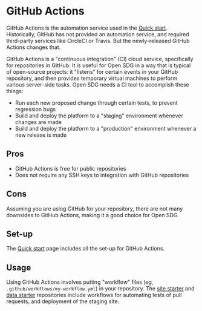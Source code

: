 <h1>GitHub Actions</h1>

GitHub Actions is the automation service used in the [Quick start](../quick-start.md). Historically, GitHub has not provided an automation service, and required third-party services like CircleCI or Travis. But the newly-released GitHub Actions changes that.

GitHub Actions is a "continuous integration" (CI) cloud service, specifically for repositories in GitHub. It is useful for Open SDG in a way that is typical of open-source projects: it "listens" for certain events in your GitHub repository, and then provides temporary virtual machines to perform various server-side tasks. Open SDG needs a CI tool to accomplish these things:

* Run each new proposed change through certain tests, to prevent regression bugs
* Build and deploy the platform to a "staging" environment whenever changes are made
* Build and deploy the platform to a "production" environment whenever a new release is made

## Pros

* GitHub Actions is free for public repositories
* Does not require any SSH keys to integration with GitHub repositories

## Cons

Assuming you are using GitHub for your repository, there are not many downsides to GitHub Actions, making it a good choice for Open SDG.

## Set-up

The [Quick start](../quick-start.md) page includes all the set-up for GitHub Actions.

## Usage

Using GitHub Actions involves putting "workflow" files (eg, `.github/workflows/my-workflow.yml`) in your repository. The [site starter](https://github.com/open-sdg/open-sdg-site-starter) and [data starter](https://github.com/open-sdg/open-sdg-data-starter) repositories include workflows for automating tests of pull requests, and deployment of the staging site.
